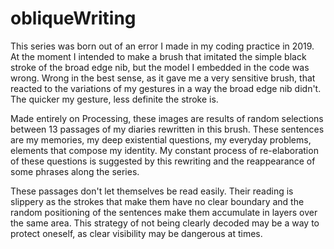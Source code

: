 # obliqueWriting

This series was born out of an error I made in my coding practice in 2019. At the moment I intended to make a brush that imitated the simple black stroke of the broad edge nib, but the model I embedded in the code was wrong. Wrong in the best sense, as it gave me a very sensitive brush, that reacted to the variations of my gestures in a way the broad edge nib didn't. The quicker my gesture, less definite the stroke is. 

Made entirely on Processing, these images are results of random selections between 13 passages of my diaries rewritten in this brush. These sentences are my memories, my deep existential questions, my everyday problems, elements that compose my identity. My constant process of re-elaboration of these questions is suggested by this rewriting and the reappearance of some phrases along the series.

These passages don't let themselves be read easily. Their reading is slippery as the strokes that make them have no clear boundary and the random positioning of the sentences make them accumulate in layers over the same area. This strategy of not being clearly decoded may be a way to protect oneself, as clear visibility may be dangerous at times. 
